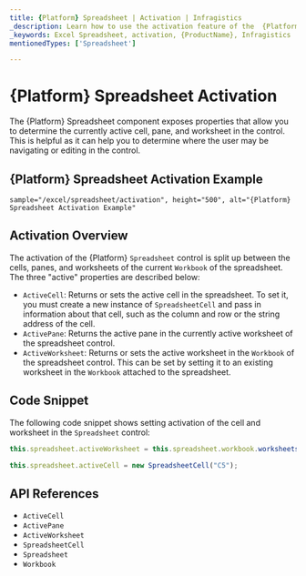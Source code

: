 ```yaml
---
title: {Platform} Spreadsheet | Activation | Infragistics
_description: Learn how to use the activation feature of the  {Platform} spreadsheet control which is split between the cells, panes and worksheets. Check out the {ProductName} spreadsheet demos!
_keywords: Excel Spreadsheet, activation, {ProductName}, Infragistics
mentionedTypes: ['Spreadsheet']

---
```

# {Platform} Spreadsheet Activation

The {Platform} Spreadsheet component exposes properties that allow you to determine the currently active cell, pane, and worksheet in the control. This is helpful as it can help you to determine where the user may be navigating or editing in the control.

## {Platform} Spreadsheet Activation Example


`sample="/excel/spreadsheet/activation", height="500", alt="{Platform} Spreadsheet Activation Example"`



<div class="divider--half"></div>

## Activation Overview

The activation of the {Platform} `Spreadsheet` control is split up between the cells, panes, and worksheets of the current `Workbook` of the spreadsheet. The three "active" properties are described below:

- `ActiveCell`: Returns or sets the active cell in the spreadsheet. To set it, you must create a new instance of `SpreadsheetCell` and pass in information about that cell, such as the column and row or the string address of the cell.
- `ActivePane`: Returns the active pane in the currently active worksheet of the spreadsheet control.
- `ActiveWorksheet`: Returns or sets the active worksheet in the `Workbook` of the spreadsheet control. This can be set by setting it to an existing worksheet in the `Workbook` attached to the spreadsheet.

## Code Snippet

The following code snippet shows setting activation of the cell and worksheet in the `Spreadsheet` control:

```ts
this.spreadsheet.activeWorksheet = this.spreadsheet.workbook.worksheets(1);

this.spreadsheet.activeCell = new SpreadsheetCell("C5");
```

## API References

 - `ActiveCell`
 - `ActivePane`
 - `ActiveWorksheet`
 - `SpreadsheetCell`
 - `Spreadsheet`
 - `Workbook`